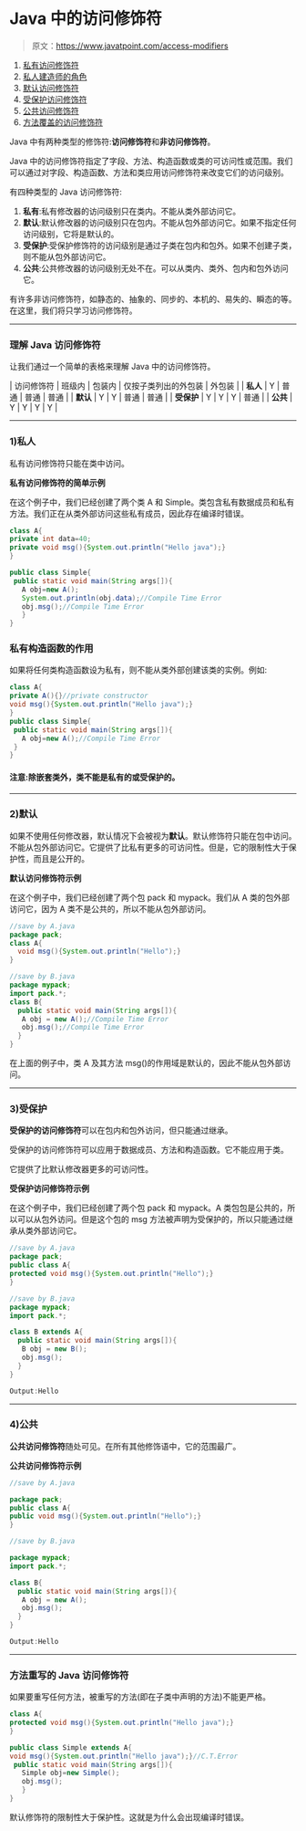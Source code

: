 # Java 中的访问修饰符

> 原文：<https://www.javatpoint.com/access-modifiers>

1.  [私有访问修饰符](#accessprivate)
2.  [私人建造师的角色](#accessprivatecons)
3.  [默认访问修饰符](#accessdefault)
4.  [受保护访问修饰符](#accessprotected)
5.  [公共访问修饰符](#accesspublic)
6.  [方法覆盖的访问修饰符](#accessoverriding)

Java 中有两种类型的修饰符:**访问修饰符**和**非访问修饰符**。

Java 中的访问修饰符指定了字段、方法、构造函数或类的可访问性或范围。我们可以通过对字段、构造函数、方法和类应用访问修饰符来改变它们的访问级别。

有四种类型的 Java 访问修饰符:

1.  **私有**:私有修改器的访问级别只在类内。不能从类外部访问它。
2.  **默认**:默认修改器的访问级别只在包内。不能从包外部访问它。如果不指定任何访问级别，它将是默认的。
3.  **受保护**:受保护修饰符的访问级别是通过子类在包内和包外。如果不创建子类，则不能从包外部访问它。
4.  **公共**:公共修改器的访问级别无处不在。可以从类内、类外、包内和包外访问它。

有许多非访问修饰符，如静态的、抽象的、同步的、本机的、易失的、瞬态的等。在这里，我们将只学习访问修饰符。

* * *

### 理解 Java 访问修饰符

让我们通过一个简单的表格来理解 Java 中的访问修饰符。

| 访问修饰符 | 班级内 | 包装内 | 仅按子类列出的外包装 | 外包装 |
| **私人** | Y | 普通 | 普通 | 普通 |
| **默认** | Y | Y | 普通 | 普通 |
| **受保护** | Y | Y | Y | 普通 |
| **公共** | Y | Y | Y | Y |

* * *

### 1)私人

私有访问修饰符只能在类中访问。

**私有访问修饰符的简单示例**

在这个例子中，我们已经创建了两个类 A 和 Simple。类包含私有数据成员和私有方法。我们正在从类外部访问这些私有成员，因此存在编译时错误。

```java
class A{
private int data=40;
private void msg(){System.out.println("Hello java");}
}

public class Simple{
 public static void main(String args[]){
   A obj=new A();
   System.out.println(obj.data);//Compile Time Error
   obj.msg();//Compile Time Error
   }
}

```

### 私有构造函数的作用

如果将任何类构造函数设为私有，则不能从类外部创建该类的实例。例如:

```java
class A{
private A(){}//private constructor
void msg(){System.out.println("Hello java");}
}
public class Simple{
 public static void main(String args[]){
   A obj=new A();//Compile Time Error
 }
}

```

#### 注意:除嵌套类外，类不能是私有的或受保护的。

* * *

### 2)默认

如果不使用任何修改器，默认情况下会被视为**默认**。默认修饰符只能在包中访问。不能从包外部访问它。它提供了比私有更多的可访问性。但是，它的限制性大于保护性，而且是公开的。

**默认访问修饰符示例**

在这个例子中，我们已经创建了两个包 pack 和 mypack。我们从 A 类的包外部访问它，因为 A 类不是公共的，所以不能从包外部访问。

```java
//save by A.java
package pack;
class A{
  void msg(){System.out.println("Hello");}
}

```

```java
//save by B.java
package mypack;
import pack.*;
class B{
  public static void main(String args[]){
   A obj = new A();//Compile Time Error
   obj.msg();//Compile Time Error
  }
}

```

在上面的例子中，类 A 及其方法 msg()的作用域是默认的，因此不能从包外部访问。

* * *

### 3)受保护

**受保护的访问修饰符**可以在包内和包外访问，但只能通过继承。

受保护的访问修饰符可以应用于数据成员、方法和构造函数。它不能应用于类。

它提供了比默认修改器更多的可访问性。

**受保护访问修饰符示例**

在这个例子中，我们已经创建了两个包 pack 和 mypack。A 类包包是公共的，所以可以从包外访问。但是这个包的 msg 方法被声明为受保护的，所以只能通过继承从类外部访问它。

```java
//save by A.java
package pack;
public class A{
protected void msg(){System.out.println("Hello");}
}

```

```java
//save by B.java
package mypack;
import pack.*;

class B extends A{
  public static void main(String args[]){
   B obj = new B();
   obj.msg();
  }
}

```

```java
Output:Hello

```

* * *

### 4)公共

**公共访问修饰符**随处可见。在所有其他修饰语中，它的范围最广。

**公共访问修饰符示例**

```java
//save by A.java

package pack;
public class A{
public void msg(){System.out.println("Hello");}
}

```

```java
//save by B.java

package mypack;
import pack.*;

class B{
  public static void main(String args[]){
   A obj = new A();
   obj.msg();
  }
}

```

```java
Output:Hello

```

* * *

### 方法重写的 Java 访问修饰符

如果要重写任何方法，被重写的方法(即在子类中声明的方法)不能更严格。

```java
class A{
protected void msg(){System.out.println("Hello java");}
}

public class Simple extends A{
void msg(){System.out.println("Hello java");}//C.T.Error
 public static void main(String args[]){
   Simple obj=new Simple();
   obj.msg();
   }
}

```

默认修饰符的限制性大于保护性。这就是为什么会出现编译时错误。
